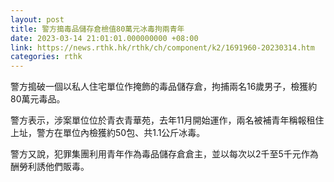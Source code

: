 ```yaml
---
layout: post
title: 警方搗毒品儲存倉檢值80萬元冰毒拘兩青年
date: 2023-03-14 21:01:01.000000000 +08:00
link: https://news.rthk.hk/rthk/ch/component/k2/1691960-20230314.htm
categories: rthk
---
```


警方搗破一個以私人住宅單位作掩飾的毒品儲存倉，拘捕兩名16歲男子，檢獲約80萬元毒品。

警方表示，涉案單位位於青衣青華苑，去年11月開始運作，兩名被補青年稱報租住上址，警方在單位內檢獲約50包、共1.1公斤冰毒。

警方又說，犯罪集團利用青年作為毒品儲存倉倉主，並以每次以2千至5千元作為酬勞利誘他們販毒。
